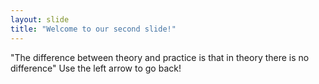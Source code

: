 ```yaml
---
layout: slide
title: "Welcome to our second slide!"
---
```

"The difference between theory and practice is that in theory there is no difference"
Use the left arrow to go back!
